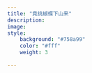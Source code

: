 ```yaml
---
title: "竟挑蝴蝶下山来"
description: 
image: 
style:
    background: "#758a99"
    color: "#fff"
    weight: 3
    
---
```


